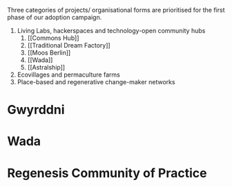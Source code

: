 Three categories of projects/ organisational forms are prioritised for the first phase of our adoption campaign. 

1. Living Labs, hackerspaces and technology-open community hubs
	1. [[Commons Hub]]
	2. [[Traditional Dream Factory]]
	3. [[Moos Berlin]]
	4. [[Wada]]
	5. [[Astralship]]
2. Ecovillages and permaculture farms
3. Place-based and regenerative change-maker networks 
# Gwyrddni

# Wada

# Regenesis Community of Practice
